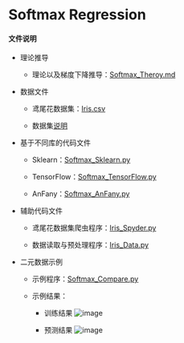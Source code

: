 # Softmax Regression
 
#### 文件说明
 
 + 理论推导 
 
     + 理论以及梯度下降推导：[Softmax_Theroy.md](https://github.com/Anfany/Machine-Learning-for-Beginner-by-Python3/blob/master/Softmax%20Regression/Softmax_Theroy.md)
 
 + 数据文件
 
     + 鸢尾花数据集：[Iris.csv](https://github.com/Anfany/Machine-Learning-for-Beginner-by-Python3/blob/master/Softmax%20Regression/Iris.csv)
     
     + 数据集[说明](https://en.wikipedia.org/wiki/Iris_flower_data_set#Data_set)
 
+ 基于不同库的代码文件
 
     + Sklearn：[Softmax_Sklearn.py](https://github.com/Anfany/Machine-Learning-for-Beginner-by-Python3/blob/master/Softmax%20Regression/Softmax_Sklearn.py)
 
     + TensorFlow：[Softmax_TensorFlow.py](https://github.com/Anfany/Machine-Learning-for-Beginner-by-Python3/blob/master/Softmax%20Regression/Softmax_TensorFlow.py)
 
     + AnFany：[Softmax_AnFany.py](https://github.com/Anfany/Machine-Learning-for-Beginner-by-Python3/blob/master/Softmax%20Regression/Softmax_AnFany.py)
 
 + 辅助代码文件
 
     + 鸢尾花数据集爬虫程序：[Iris_Spyder.py](https://github.com/Anfany/Machine-Learning-for-Beginner-by-Python3/blob/master/Softmax%20Regression/Iris_Spyder.py)
 
     + 数据读取与预处理程序：[Iris_Data.py](https://github.com/Anfany/Machine-Learning-for-Beginner-by-Python3/blob/master/Softmax%20Regression/Iris_Data.py)
 
 
 + 二元数据示例

     + 示例程序：[Softmax_Compare.py](https://github.com/Anfany/Machine-Learning-for-Beginner-by-Python3/blob/master/Softmax%20Regression/Softmax_Compare.py)
 
     + 示例结果：
     
         - 训练结果
     ![image](https://github.com/Anfany/Machine-Learning-for-Beginner-by-Python3/blob/master/Softmax%20Regression/train_Softmax.png)
     
         - 预测结果
     ![image](https://github.com/Anfany/Machine-Learning-for-Beginner-by-Python3/blob/master/Softmax%20Regression/pre_Softmax.png)

 
